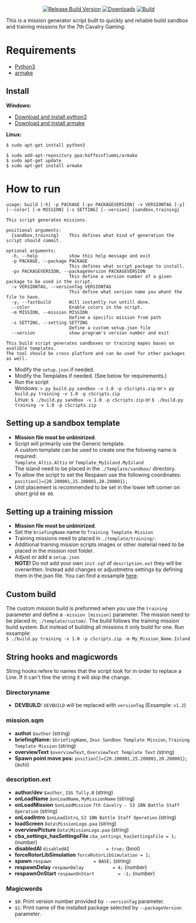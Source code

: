 <p align="center">
<a href="https://github.com/7Cav/SandboxAndTrainingMissionGenerator/releases/latest"><img src="https://img.shields.io/github/release/7Cav/SandboxAndTrainingMissionGenerator.svg?style=for-the-badge&label=Release%20Build" alt="Release Build Version"></a>
<a href="https://github.com/7Cav/SandboxAndTrainingMissionGenerator/releases/latest"><img src="https://img.shields.io/github/downloads/7cav/SandboxAndTrainingMissionGenerator/total.svg?style=for-the-badge&label=Downloads" alt="Downloads"></a>
<a href="https://github.com/7Cav/SandboxAndTrainingMissionGenerator/actions?query=workflow%3A%22Build+and+Deploy%22"><img src="https://img.shields.io/github/workflow/status/7Cav/SandboxAndTrainingMissionGenerator/Build%20and%20Deploy/master?logo=GitHub&style=for-the-badge" alt="Build"></a>
</p>

This is a mission generator script built to quickly and reliable build sandbox and training missions for the 7th Cavalry Gaming.

# Requirements
* [Python3](https://www.python.org)
* [armake](https://github.com/KoffeinFlummi/armake)

## Install
**Windows:** 
- [Download and install python3](https://www.python.org)
- [Download and install armake](https://github.com/KoffeinFlummi/armake/releases/latest)
  
**Linux:**
```
$ sudo apt-get install python3
```
```
$ sudo add-apt-repository ppa:koffeinflummi/armake
$ sudo apt-get update
$ sudo apt-get install armake
```

# How to run
```
usage: build [-h] -p PACKAGE [-pv PACKAGEVERSION] -v VERSIONTAG [-y] [--color] [-m MISSION] [-s SETTING] [--version] {sandbox,training}

This script generates missions.

positional arguments:
  {sandbox,training}    This defines what kind of generation the script should commit.

optional arguments:
  -h, --help            show this help message and exit
  -p PACKAGE, --package PACKAGE
                        This defines what script package to install.
  -pv PACKAGEVERSION, --packageVersion PACKAGEVERSION
                        This define a version number of a given package to be used in the script.
  -v VERSIONTAG, --versionTag VERSIONTAG
                        This define what version name you whant the file to have.
  -y, --fastbuild       Will instantly run untill done.
  --color               Enable colors in the script.
  -m MISSION, --mission MISSION
                        Define a specific mission from path
  -s SETTING, --setting SETTING
                        Define a custom setup.json file
  --version             show program's version number and exit

This build script generates sandboxes or training mapes bases on avalible templates.
The tool should be cross platform and can be used for other packages as well.
```
<!--- (Soon) Modfify the `properties.ini` if needed.-->
- Modify the `setup.json` if needed.
- Modify the Templates if needed. (See below for requirements.) 
- Run the script<br />
  Windows: `> py build.py sandbox -v 1.0 -p cScripts.zip` or
           `> py build.py training -v 1.0 -p cScripts.zip`<br />
  Linux: `$ ./build.py sandbox -v 1.0 -p cScripts.zip` or
         `$ ./build.py training -v 1.0 -p cScripts.zip`

## Setting up a sandbox template
- __Mission file most be unbinirized__.
- Script will primarily use the Generic template.<br />
  A custom template can be used to create one the folowing name is required:<br />
  `Template_Altis.Altis` or `Template_MyIsland.MyIsland`<br />
  The island need to be placed in the `./Template/sandbox/` directory.
- To allow the script to set the Respawn use the following coordinates:<br />
  `position[]={20.200001,25.200001,20.200001};` 
- Unit placement is recommended to be set in the lower left corner on short grid `00 00`.

## Setting up a training mission
- __Mission file most be unbinirized__.
- Set the `briefingName` name to `Training Template Mission`
- Training missions need to placed in `./template/training/`.
- Additional training mission scripts images or other material need to be placed in the mission root folder. 
- Adjust or add a `setup.json`<br />__NOTE!__ Do not add your own `init.sqf` of `description.ext` they will be overwritten. Instead add changes or adjustmetns settings by defining them in the json file. You can find a exsample [here](https://github.com/7Cav/SandboxAndTrainingMissionGenerator/blob/master/template/training/setup_template.json).

## Custom build
The custom mission build is preformed when you use the `training` parameter and define a `-mission [mission]` parameter.
The mission need to be placed in; `./template/custom/`. The build follows the training mission build system. But instead of building all missions it only build for one. Run exsample:<br />
`$ ./build.py training -v 1.0 -p cScripts.zip -m My_Mission_Name.Island`

## String hooks and magicwords
String hooks refere to names that the script look for in order to replace a Line. If it can't fine the string it will skip the change.

### Directoryname
- **DEVBUILD:** `DEVBUILD` will be replaced with `versionTag` (Exsample: `v1.2`)

### mission.sqm
- **authot** `$author` (string)
- **briefingName:** `$briefingName`, `Zeus Sandbox Template Mission`, `Training Template Mission` (string)
- **overviewText** `$overviewText`, `OverviewText Template Text` (string)
- **Spawn point move pos:** `position[]={20.200001,25.200001,20.200001};` (auto)

### description.ext
- **author/dev** `$author`, `1SG Tully.B` (string)
- **onLoadName** `$onLoadName`, `MyMissionName` (string)
- **onLoadMission** `$onLoadMission` `7th Cavalry - S3 1BN Battle Staff Operation` (string)
- **onLoadIntro** `$onLoadIntro`, `S3 1BN Battle Staff Operation` (string)
- **loadScreen** `Data\MissionLogo.paa` (string)
- **overviewPicture** `Data\MissionLogo.paa` (string)
- **cba_settings_hasSettingsFile** `cba_settings_hasSettingsFile = 1;` (number)
- **disabledAI** `disabledAI              = true;` (bool)
- **forceRotorLibSimulation** `forceRotorLibSimulation = 1;`
- **spawn** `respawn                = BASE;` (string)
- **respawnDelay** `respawnDelay           = 4;` (number)
- **respawnOnStart** `respawnOnStart         = -1;` (number)

### Magicwords
- `$0`: Print version number provided by `--versionTag` parameter.
- `$1`: Print name of the installed package selected by `--packageVersion` parameter.
